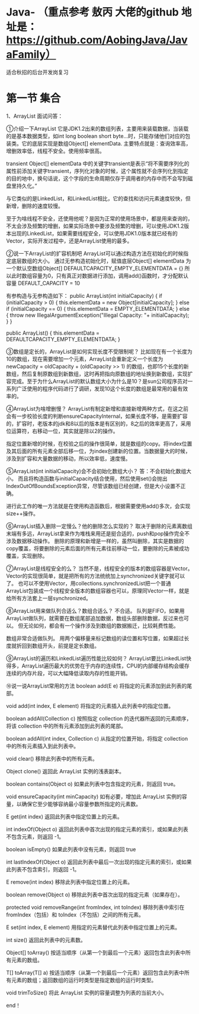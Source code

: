 # Java- （重点参考 敖丙 大佬的github 地址是：https://github.com/AobingJava/JavaFamily）
适合秋招的后台开发岗复习
# 第一节 集合
1、ArrayList
面试问答：

①介绍一下ArrayList
它是JDK1.2出来的数组列表，主要用来装载数据，当装载的是基本数据类型，如int long boolean short byte...时，只能存储他们对应的包装类。它的底层实现是数组Object[] elementData. 主要特点就是：查询效率高，增删效率低，线程不安全。使用频率很高。

transient Object[] elementData 中的关键字transient是表示“将不需要序列化的属性前添加关键字transient，序列化对象的时候，这个属性就不会序列化到指定的目的地中，换句话说，这个字段的生命周期仅存于调用者的内存中而不会写到磁盘里持久化。”

与它类似的是LinkedList，和LinkedList相比，它的查找和访问元素速度较快，但新增，删除的速度较慢。

至于为啥线程不安全，还使用他呢？是因为正常的使用场景中，都是用来查询的，不太会涉及频繁的增删，如果实际场景中要涉及频繁的增删，可以使用JDK1.2版本出现的LinkedList，如果需要线程安全，可以使用JDK1.0版本就已经有的Vector，实际开发过程中，还是ArrayList使用的最多。

②说一下ArrayList的扩容机制吧
ArrayList可以通过构造方法在初始化的时候指定底层数组的大小。
通过无参构造初始化时，赋值底层Object[] elementData 为一个默认空数组Object[] DEFAULTCAPACITY_EMPTY_ELEMENTDATA = {} 所以此时数组容量为0，只有真正对数据进行添加，调用add()函数时，才分配默认容量 DEFAULT_CAPACITY = 10

有参构造与无参构造如下：
public ArrayList(int initialCapacity) {
        if (initialCapacity > 0) {
            this.elementData = new Object[initialCapacity];
        } else if (initialCapacity == 0) {
            this.elementData = EMPTY_ELEMENTDATA;
        } else {
            throw new IllegalArgumentException("Illegal Capacity: "+
                                               initialCapacity);
        }
}

public ArrayList() {
        this.elementData = DEFAULTCAPACITY_EMPTY_ELEMENTDATA;
}

③数组是定长的，ArrayList是如何实现长度不受限制呢？
比如现在有一个长度为10的数组，现在需要增加一个元素，ArrayList会重新定义一个长度为 newCapacity = oldCapacity + (oldCapacity >> 1) 的数组，也即15个长度的新数组，然后复制原数组到新数组，这时再把指向原数组的地址换到新数组，实现扩容完成。至于为什么ArrayList的默认数组大小为什么是10？是sun公司程序员对一系列广泛使用的程序代码进行了调研，发现10这个长度的数组是最常用的最有效率的。

④ArrayList为啥增删慢？
ArrayList有制定新增和直接新增两种方式，在这之前会有一步校验长度的判断ensureCapacityInternal，如果长度不够，是需要扩容的，扩容时，老版本的jdk和8以后的版本是有区别的，8之后的效率更高了，采用位运算符，右移动一位，其实就是除以2的操作。

指定位置新增的时候，在校验之后的操作很简单，就是数组的copy。将index位置及其后面的所有元素全部后移一位，为index创建新的位置。当数据量大的时候，涉及到扩容和大量数据的移动，所以效率低，速度慢。

⑤ArrayList(int initialCapacity)会不会初始化数组大小？
答：不会初始化数组大小。
而且将构造函数与initialCapacity结合使用，然后使用set()会抛出IndexOutOfBoundsException异常，尽管该数组已经创建，但是大小设置不正确。

进行此工作的唯一方法就是在使用构造函数后，根据需要使用add()多次，会实现size++操作。

⑥ArrayList插入删除一定慢么？他的删除怎么实现的？
取决于删除的元素离数组末端有多远，ArrayList拿来作为堆栈来用还是挺合适的，push和pop操作完全不涉及数据移动操作。
删除的原理和新增是一样的，虽然叫删除，其实是数据的copy覆盖，将要删除的元素后面的所有元素往前移动一位，要删除的元素被成功覆盖，实现删除。

⑦ArrayList是线程安全的么？
当然不是，线程安全的版本的数组容器是Vector。
Vector的实现很简单，就是把所有的方法统统加上synchronized关键字就可以了。
也可以不使用Vector，用collections.synchronizedList把一个普通ArrayList包装成一个线程安全版本的数组容器也可以，原理同Vector一样，就是给所有方法套上一层synchronized。

⑧ArrayList用来做队列合适么？数组合适么？
不合适。
队列是FIFO，如果用ArrayList做队列，就需要在数组尾部追加数据，数组头部删除数据，反过来也可以。
但无论如何，都会有一个操作涉及到数组的数据搬迁，比较耗费性能。

数组非常合适做队列。
用两个偏移量来标记数组的读位置和写位置，如果超过长度就折回到数组开头，前提是定长数组。

⑨ArrayList的遍历和LinkedList遍历性能比较如何？
ArrayList要比LinkedList快得多，ArrayList遍历最大的优势在于内存的连续性，CPU的内部缓存结构会缓存连续的内存片段，可以大幅降低读取内存的性能开销。

⑩说一说ArrayList常用的方法
boolean add(E e)
将指定的元素添加到此列表的尾部。

void add(int index, E element)
将指定的元素插入此列表中的指定位置。

boolean addAll(Collection c)
按照指定 collection 的迭代器所返回的元素顺序，将该 collection 中的所有元素添加到此列表的尾部。

boolean addAll(int index, Collection c)
从指定的位置开始，将指定 collection 中的所有元素插入到此列表中。

void clear()
移除此列表中的所有元素。

Object clone()
返回此 ArrayList 实例的浅表副本。

boolean contains(Object o)
如果此列表中包含指定的元素，则返回 true。

void ensureCapacity(int minCapacity)
如有必要，增加此 ArrayList 实例的容量，以确保它至少能够容纳最小容量参数所指定的元素数。

E get(int index)
返回此列表中指定位置上的元素。

int indexOf(Object o)
返回此列表中首次出现的指定元素的索引，或如果此列表不包含元素，则返回 -1。

boolean isEmpty()
如果此列表中没有元素，则返回 true

int lastIndexOf(Object o)
返回此列表中最后一次出现的指定元素的索引，或如果此列表不包含索引，则返回 -1。

E remove(int index)
移除此列表中指定位置上的元素。

boolean remove(Object o)
移除此列表中首次出现的指定元素（如果存在）。

protected void removeRange(int fromIndex, int toIndex)
移除列表中索引在 fromIndex（包括）和 toIndex（不包括）之间的所有元素。

E set(int index, E element)
用指定的元素替代此列表中指定位置上的元素。

int size()
返回此列表中的元素数。

Object[] toArray()
按适当顺序（从第一个到最后一个元素）返回包含此列表中所有元素的数组。

T[] toArray(T[] a)
按适当顺序（从第一个到最后一个元素）返回包含此列表中所有元素的数组；返回数组的运行时类型是指定数组的运行时类型。

void trimToSize()
将此 ArrayList 实例的容量调整为列表的当前大小。

end！
